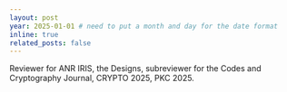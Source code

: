 ```yaml
---
layout: post
year: 2025-01-01 # need to put a month and day for the date format
inline: true
related_posts: false
---
```


Reviewer for ANR IRIS, the Designs, subreviewer for the Codes and Cryptography Journal, CRYPTO 2025, PKC 2025.